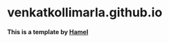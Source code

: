 # venkatkollimarla.github.io

#### This is a template by [Hamel](https://github.com/fastai/fastpages)
